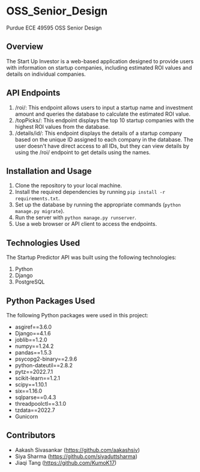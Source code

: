 # OSS_Senior_Design
Purdue ECE 49595 OSS Senior Design

## Overview

The Start Up Investor is a web-based application designed to provide users with information on startup companies, including estimated ROI values and details on individual companies.

## API Endpoints

1. /roi/: This endpoint allows users to input a startup name and investment amount and queries the database to calculate the estimated ROI value.
2. /topPicks/: This endpoint displays the top 10 startup companies with the highest ROI values from the database.
3. /details/id/: This endpoint displays the details of a startup company based on the unique ID assigned to each company in the database. The user doesn't have direct access to all IDs, but they can view details by using the /roi/ endpoint to get details using the names.

## Installation and Usage

1. Clone the repository to your local machine.
2. Install the required dependencies by running `pip install -r requirements.txt`.
3. Set up the database by running the appropriate commands (`python manage.py migrate`).
4. Run the server with `python manage.py runserver`.
5. Use a web browser or API client to access the endpoints.

## Technologies Used

The Startup Predictor API was built using the following technologies:

1. Python
2. Django
3. PostgreSQL

## Python Packages Used 

The following Python packages were used in this project:

- asgiref==3.6.0
- Django==4.1.6 
- joblib==1.2.0 
- numpy==1.24.2 
- pandas==1.5.3 
- psycopg2-binary==2.9.6
- python-dateutil==2.8.2 
- pytz==2022.7.1 
- scikit-learn==1.2.1
- scipy==1.10.1 
- six==1.16.0 
- sqlparse==0.4.3
- threadpoolctl==3.1.0 
- tzdata==2022.7 
- Gunicorn

## Contributors

- Aakash Sivasankar (https://github.com/aakashsiv) 
- Siya Sharma (https://github.com/siyaduttsharma)
- Jiaqi Tang (https://github.com/KumoK17)
